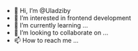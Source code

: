 - 👋 Hi, I’m @Uladziby
- 👀 I’m interested in frontend development
- 🌱 I’m currently learning ...
- 💞️ I’m looking to collaborate on ...
- 📫 How to reach me ...
